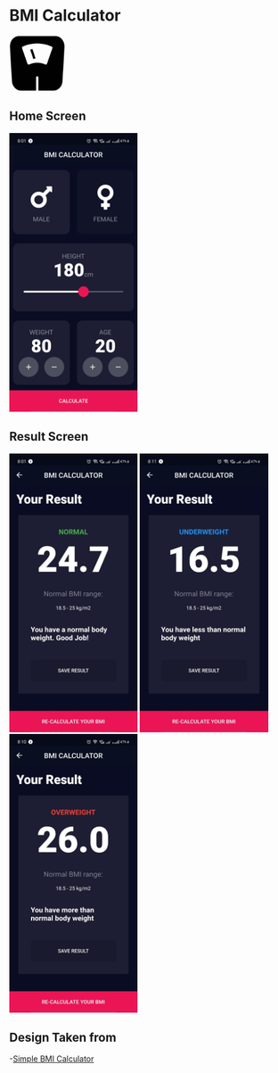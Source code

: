# BMI Calculator 
<img src="icon.png" height="100">

## Home Screen
<img src="1.jpg" height="500">

## Result Screen
<img src="2.jpg" height="500"> <img src="3.jpg" height="500">  <img src="4.jpg" height="500">

## Design Taken from
-[Simple BMI Calculator](https://dribbble.com/shots/4585382-Simple-BMI-Calculator)
